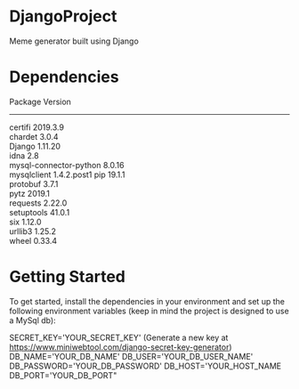 # DjangoProject
Meme generator built using Django

# Dependencies
Package                Version    
---------------------- -----------
certifi                2019.3.9   
chardet                3.0.4      
Django                 1.11.20    
idna                   2.8        
mysql-connector-python 8.0.16     
mysqlclient            1.4.2.post1
pip                    19.1.1     
protobuf               3.7.1      
pytz                   2019.1     
requests               2.22.0     
setuptools             41.0.1     
six                    1.12.0     
urllib3                1.25.2     
wheel                  0.33.4     

# Getting Started
To get started, install the dependencies in your environment and set up the following environment variables (keep in mind the project is designed to use a MySql db):

SECRET_KEY='YOUR_SECRET_KEY' (Generate a new key at https://www.miniwebtool.com/django-secret-key-generator)
DB_NAME='YOUR_DB_NAME'
DB_USER='YOUR_DB_USER_NAME'
DB_PASSWORD='YOUR_DB_PASSWORD'
DB_HOST='YOUR_HOST_NAME
DB_PORT='YOUR_DB_PORT"
